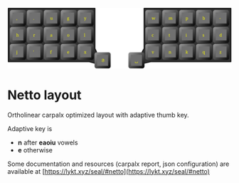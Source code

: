 ![Netto layout](layout.svg)

# Netto layout

Ortholinear carpalx optimized layout with adaptive thumb key.

Adaptive key is
 * **n** after **eaoiu** vowels
 * **e** otherwise

Some documentation and resources (carpalx report, json configuration) are available at [https://lykt.xyz/seal/#netto](https://lykt.xyz/seal/#netto)
